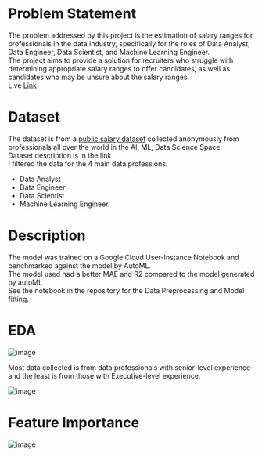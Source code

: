 # Problem Statement 
The problem addressed by this project is the estimation of salary ranges for professionals in the data industry, specifically for the roles of Data Analyst, Data Engineer, Data Scientist, and Machine Learning Engineer.<br>
The project aims to provide a solution for recruiters who struggle with determining appropriate salary ranges to offer candidates, as well as candidates who may be unsure about the salary ranges.<br>
Live [Link](https://kevkibe-data-professions-salary-evaluation-and-predi-app-j0lf8o.streamlit.app/)
# Dataset
The dataset is from a [public salary dataset](https://ai-jobs.net/salaries/download/) collected anonymously from professionals all over the world in the AI, ML, Data Science Space. <br>Dataset description is in the link<br>
I filtered the data for the 4 main data professions.
- Data Analyst
- Data Engineer
- Data Scientist
- Machine Learning Engineer.

# Description
The model was trained on a Google Cloud User-Instance Notebook and benchmarked against the model by AutoML.<br>
The model used had a better MAE and R2 compared to the model generated by autoML<br>
See the notebook in the repository for the Data Preprocessing and Model fitting.<br>
# EDA
 ![image](https://github.com/KevKibe/Data-Professions-Salary-Evaluation-and-Prediction-Project/assets/86055894/81edfaa3-5645-4641-9a49-fb97fef18dec)<br>

 Most data collected is from data professionals with senior-level experience and the least is from those with Executive-level experience.<br>

  
![image](https://github.com/KevKibe/Data-Professions-Salary-Evaluation-and-Prediction-Project/assets/86055894/d33e7334-aaf1-4e95-bdc2-24362451d610)<br>

# Feature Importance    
 ![image](https://github.com/KevKibe/Data-Professions-Salary-Evaluation-and-Estimation-Project/assets/86055894/f1f49e55-794b-4981-8703-969d6092be1d)



